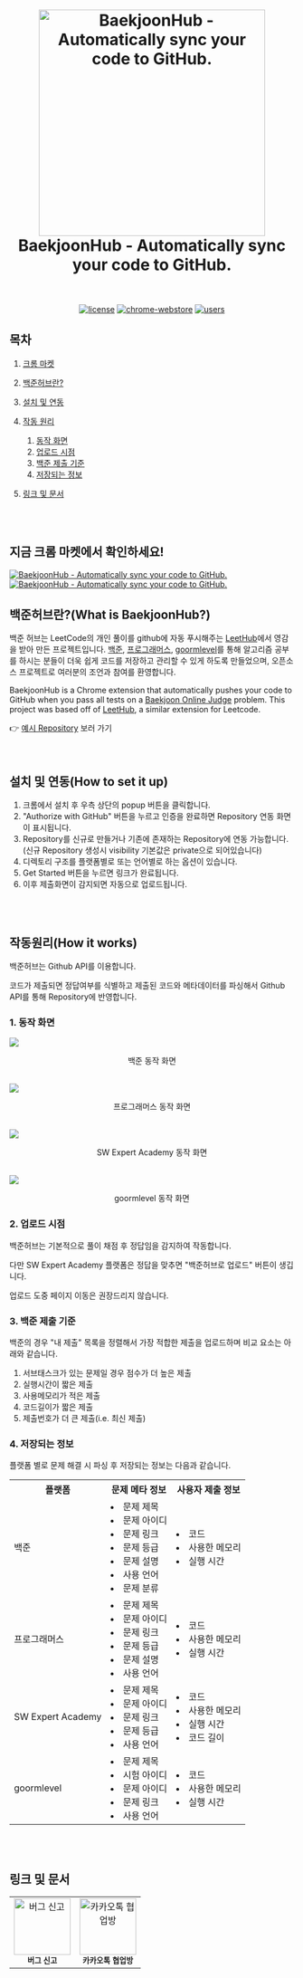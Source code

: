 <h1 align="center">
  <img src="assets/thumbnail.png" alt="BaekjoonHub - Automatically sync your code to GitHub." width="400">
  <br>
  BaekjoonHub - Automatically sync your code to GitHub.
  <br>
  <br>
</h1>

<p align="center">
  <a href="LICENSE"><img src="https://img.shields.io/badge/license-MIT-blue.svg" alt="license"/></a>
  <a href="https://chrome.google.com/webstore/detail/ccammcjdkpgjmcpijpahlehmapgmphmk"><img src="https://img.shields.io/chrome-web-store/v/ccammcjdkpgjmcpijpahlehmapgmphmk.svg" alt="chrome-webstore"/></a>
  <a href="https://chrome.google.com/webstore/detail/ccammcjdkpgjmcpijpahlehmapgmphmk"><img src="https://img.shields.io/chrome-web-store/d/ccammcjdkpgjmcpijpahlehmapgmphmk.svg" alt="users"></a>
</p>

## 목차

1. [크롬 마켓](#지금-크롬-마켓에서-확인하세요)
2. [백준허브란?](#백준허브란what-is-baekjoonhub)
3. [설치 및 연동](#설치-및-연동how-to-set-it-up)
4. [작동 원리](#작동원리how-it-works)
    1. [동작 화면](#1-동작-화면)
    2. [업로드 시점](#2-업로드-시점)
    3. [백준 제출 기준](#3-백준-제출-기준)
    4. [저장되는 정보](#4-저장되는-정보)
5. [링크 및 문서](#링크-및-문서)

   <br />
   <br />

<!--- 마켓  --->

## 지금 크롬 마켓에서 확인하세요!

<a href="https://chrome.google.com/webstore/detail/ccammcjdkpgjmcpijpahlehmapgmphmk">
  <img src="assets/extension/bookmark1.png" alt="BaekjoonHub - Automatically sync your code to GitHub."/>
</a>

<a href="https://chrome.google.com/webstore/detail/ebcggjojbiojfmiaammkfbdgmlpfflig">
  <img src="assets/extension/bookmark2.png" alt="BaekjoonHub - Automatically sync your code to GitHub."/>
</a>

<!--- 소개 --->

## 백준허브란?(What is BaekjoonHub?)

<p>
  백준 허브는 LeetCode의 개인 풀이를 github에 자동 푸시해주는 <a href="https://github.com/QasimWani/LeetHub">LeetHub</a>에서 영감을 받아 만든 프로젝트입니다. <a href="https://www.acmicpc.net/">백준</a>, <a href="https://programmers.co.kr/">프로그래머스</a>, <a href="https://level.goorm.io/">goormlevel</a>를 통해 알고리즘 공부를 하시는 분들이 더욱 쉽게 코드를 저장하고 관리할 수 있게 하도록 만들었으며, 오픈소스 프로젝트로 여러분의 조언과 참여를 환영합니다.<br/>
</p>
<p>
  BaekjoonHub is a Chrome extension that automatically pushes your code to GitHub when you pass all tests on a <a href="https://www.acmicpc.net/">Baekjoon Online Judge</a> problem. This project was based off of <a href="https://github.com/QasimWani/LeetHub">LeetHub</a>, a similar extension for Leetcode.
</p>
👉 <a href="https://github.com/flaxinger/BOJAutoPush"> 예시 Repository</a> 보러 가기<br/>

<br />
<br />

<!--- 설치 및 연동 --->

## 설치 및 연동(How to set it up)

<ol>
  <li>크롬에서 설치 후 우측 상단의 popup 버튼을 클릭합니다.</li>
  <li>"Authorize with GitHub" 버튼을 누르고 인증을 완료하면 Repository 연동 화면이 표시됩니다.</li>
  <li>Repository를 신규로 만들거나 기존에 존재하는 Repository에 연동 가능합니다. (신규 Repository 생성시 visibility 기본값은 private으로 되어있습니다)</li>
  <li>디렉토리 구조를 플랫폼별로 또는 언어별로 하는 옵션이 있습니다.</li>
  <li>Get Started 버튼을 누르면 링크가 완료됩니다.</li>
  <li>이후 제출화면이 감지되면 자동으로 업로드됩니다.</li>
</ol>
<br />
<br />

<!--- 작동 원리 --->

## 작동원리(How it works)

<p>백준허브는 Github API를 이용합니다.</p>
<p>코드가 제출되면 정답여부를 식별하고 제출된 코드와 메타데이터를 파싱해서 Github API를 통해 Repository에 반영합니다.</p>

### 1. 동작 화면

![](assets/extension/Baekjoon.gif)

<div align="center">백준 동작 화면</div>
<br/>

![](assets/extension/Programmers.gif)

<div align="center">프로그래머스 동작 화면</div>
<br/>

![](assets/extension/SWExpertAcademy.gif)

<div align="center">SW Expert Academy 동작 화면</div>
<br/>

![](assets/extension/goormlevel.gif)

<div align="center">goormlevel 동작 화면</div>

### 2. 업로드 시점

<p>백준허브는 기본적으로 풀이 채점 후 정답임을 감지하여 작동합니다.</p>
<p>다만 SW Expert Academy 플랫폼은 정답을 맞추면 "백준허브로 업로드" 버튼이 생깁니다.</p>
<p>업로드 도중 페이지 이동은 권장드리지 않습니다.</p>

### 3. 백준 제출 기준

<p>백준의 경우 "내 제출" 목록을 정렬해서 가장 적합한 제출을 업로드하며 비교 요소는 아래와 같습니다.</p>

1. 서브태스크가 있는 문제일 경우 점수가 더 높은 제출
2. 실행시간이 짧은 제출
3. 사용메모리가 적은 제출
4. 코드길이가 짧은 제출
5. 제출번호가 더 큰 제출(i.e. 최신 제출)

### 4. 저장되는 정보

<p>플랫폼 별로 문제 해결 시 파싱 후 저장되는 정보는 다음과 같습니다.</p>

<table>
  <tbody>
    <tr>
      <th>플랫폼</th>
      <th align="center">문제 메타 정보</th>
      <th align="center">사용자 제출 정보</th>
    </tr>
    <tr>
      <td>백준</td>
      <td align="left">
        <li>문제 제목</li>
        <li>문제 아이디</li>
        <li>문제 링크</li>
        <li>문제 등급</li>
        <li>문제 설명</li>
        <li>사용 언어</li>
        <li>문제 분류</li>
      </td>
      <td align="left">
        <li>코드</li>
        <li>사용한 메모리</li>
        <li>실행 시간</li>
      </td>
    </tr>
    <tr>
      <td>프로그래머스</td>
      <td align="left">
        <li>문제 제목</li>
        <li>문제 아이디</li>
        <li>문제 링크</li>
        <li>문제 등급</li>
        <li>문제 설명</li>
        <li>사용 언어</li>
      </td>
      <td align="left">
        <li>코드</li>
        <li>사용한 메모리</li>
        <li>실행 시간</li>
      </td>
    </tr>
    <tr>
      <td>SW Expert Academy</td>
      <td align="left">
        <li>문제 제목</li>
        <li>문제 아이디</li>
        <li>문제 링크</li>
        <li>문제 등급</li>
        <li>사용 언어</li>
      </td>
      <td align="left">
        <li>코드</li>
        <li>사용한 메모리</li>
        <li>실행 시간</li>
        <li>코드 길이</li>
      </td>
    </tr>
    <tr>
      <td>goormlevel</td>
      <td align="left">
        <li>문제 제목</li>
        <li>시험 아이디</li>
        <li>문제 아이디</li>
        <li>문제 링크</li>
        <li>사용 언어</li>
      </td>
      <td align="left">
        <li>코드</li>
        <li>사용한 메모리</li>
        <li>실행 시간</li>
      </td>
    </tr>
  </tbody>
</table>

<br />
<br />

<!--- 링크 및 문서 --->

## 링크 및 문서

<table>
  <tr>
    <td align="center">
      <a href="https://github.com/BaekjoonHub/BaekjoonHub/issues" title="버그신고">
          <img src="./assets/readme_icons/bug.png" width="100" height="100" alt="버그 신고">
      </a><br/><sub><b>버그 신고</b></sub>
    </td>
    <td align="center">
      <a href="https://open.kakao.com/o/gOWn2ySd" title="카카오톡 협업방">
        <img src="./assets/readme_icons/kakao.png" width="100" height="100" alt="카카오톡 협업방">
      </a><br/><sub><b>카카오톡 협업방</b></sub>
    </td>
  </tr>
</table>

<br>
<br>